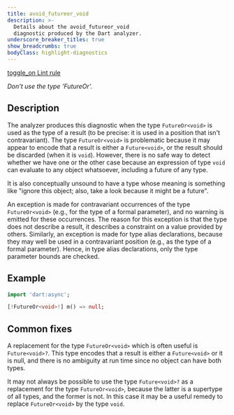 ```yaml
---
title: avoid_futureor_void
description: >-
  Details about the avoid_futureor_void
  diagnostic produced by the Dart analyzer.
underscore_breaker_titles: true
show_breadcrumbs: true
bodyClass: highlight-diagnostics
---
```


<div class="tags">
  <a class="tag-label"
      href="/tools/linter-rules/avoid_futureor_void"
      title="Learn about the lint rule that enables this diagnostic."
      aria-label="Learn about the lint rule that enables this diagnostic."
      target="_blank">
    <span class="material-symbols" aria-hidden="true">toggle_on</span>
    <span>Lint rule</span>
  </a>
</div>

_Don't use the type 'FutureOr<void>'._

## Description

The analyzer produces this diagnostic when the type `FutureOr<void>`
is used as the type of a result (to be precise: it is used in a
position that isn't contravariant). The type `FutureOr<void>` is
problematic because it may appear to encode that a result is either a
`Future<void>`, or the result should be discarded (when it is
`void`).  However, there is no safe way to detect whether we have one
or the other case because an expression of type `void` can evaluate
to any object whatsoever, including a future of any type.

It is also conceptually unsound to have a type whose meaning is
something like "ignore this object; also, take a look because it
might be a future".

An exception is made for contravariant occurrences of the type
`FutureOr<void>` (e.g., for the type of a formal parameter), and no
warning is emitted for these occurrences. The reason for this
exception is that the type does not describe a result, it describes a
constraint on a value provided by others. Similarly, an exception is
made for type alias declarations, because they may well be used in a
contravariant position (e.g., as the type of a formal
parameter). Hence, in type alias declarations, only the type
parameter bounds are checked.

## Example

```dart
import 'dart:async';

[!FutureOr<void>!] m() => null;
```

## Common fixes

A replacement for the type `FutureOr<void>` which is often useful is
`Future<void>?`. This type encodes that a result is either a
`Future<void>` or it is null, and there is no ambiguity at run time
since no object can have both types.

It may not always be possible to use the type `Future<void>?` as a
replacement for the type `FutureOr<void>`, because the latter is a
supertype of all types, and the former is not. In this case it may be a
useful remedy to replace `FutureOr<void>` by the type `void`.
